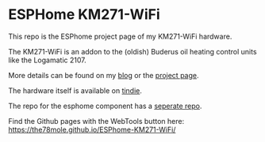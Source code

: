# ESPHome KM271-WiFi

This repo is the ESPhome project page of my KM271-WiFi hardware.

The KM271-WiFi is an addon to the (oldish) Buderus oil heating control units like the Logamatic 2107.

More details can be found on my [blog](https://the78mole.de/reverse-engineering-the-buderus-km217/) or the [project page](https://the78mole.de/projects/km271-wifi-howto/).

The hardware itself is available on [tindie](https://www.tindie.com/products/24664/).

The repo for the esphome component has a [seperate repo](https://github.com/the78mole/esphome_components).

Find the Github pages with the WebTools button here: https://the78mole.github.io/ESPhome-KM271-WiFi/
